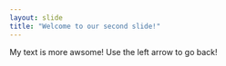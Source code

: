 ```yaml
---
layout: slide
title: "Welcome to our second slide!"
---
```

My text is more awsome!
Use the left arrow to go back!
